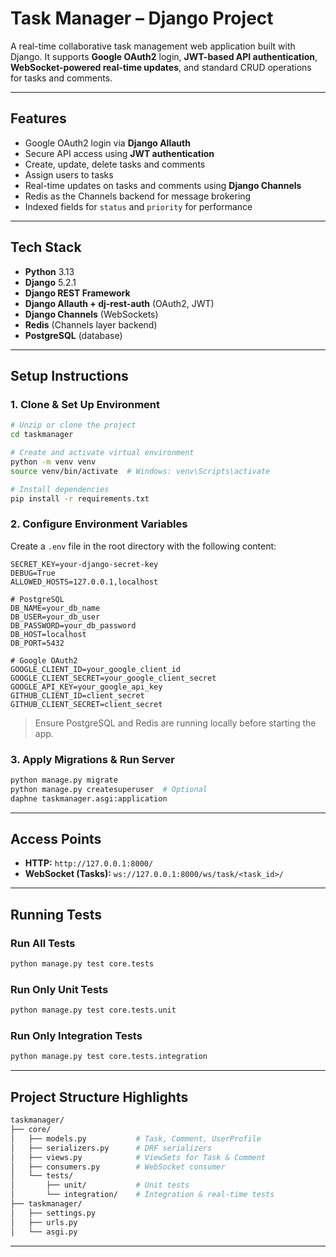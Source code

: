 #  Task Manager – Django Project

A real-time collaborative task management web application built with Django. It supports **Google OAuth2** login, **JWT-based API authentication**, **WebSocket-powered real-time updates**, and standard CRUD operations for tasks and comments.

---

##  Features

-  Google OAuth2 login via **Django Allauth**
-  Secure API access using **JWT authentication**
-  Create, update, delete tasks and comments
-  Assign users to tasks
-  Real-time updates on tasks and comments using **Django Channels**
-  Redis as the Channels backend for message brokering
-  Indexed fields for `status` and `priority` for performance

---

##  Tech Stack

- **Python** 3.13
- **Django** 5.2.1
- **Django REST Framework**
- **Django Allauth + dj-rest-auth** (OAuth2, JWT)
- **Django Channels** (WebSockets)
- **Redis** (Channels layer backend)
- **PostgreSQL** (database)

---

##  Setup Instructions

### 1. Clone & Set Up Environment

```bash
# Unzip or clone the project
cd taskmanager

# Create and activate virtual environment
python -m venv venv
source venv/bin/activate  # Windows: venv\Scripts\activate

# Install dependencies
pip install -r requirements.txt
```

### 2. Configure Environment Variables

Create a `.env` file in the root directory with the following content:

```env
SECRET_KEY=your-django-secret-key
DEBUG=True
ALLOWED_HOSTS=127.0.0.1,localhost

# PostgreSQL
DB_NAME=your_db_name
DB_USER=your_db_user
DB_PASSWORD=your_db_password
DB_HOST=localhost
DB_PORT=5432

# Google OAuth2
GOOGLE_CLIENT_ID=your_google_client_id
GOOGLE_CLIENT_SECRET=your_google_client_secret
GOOGLE_API_KEY=your_google_api_key
GITHUB_CLIENT_ID=client_secret
GITHUB_CLIENT_SECRET=client_secret
```

>  Ensure PostgreSQL and Redis are running locally before starting the app.

### 3. Apply Migrations & Run Server

```bash
python manage.py migrate
python manage.py createsuperuser  # Optional
daphne taskmanager.asgi:application
```

---

##  Access Points

- **HTTP:** `http://127.0.0.1:8000/`
- **WebSocket (Tasks):** `ws://127.0.0.1:8000/ws/task/<task_id>/`

---

##  Running Tests

###  Run All Tests

```bash
python manage.py test core.tests
```

###  Run Only Unit Tests

```bash
python manage.py test core.tests.unit
```

###  Run Only Integration Tests

```bash
python manage.py test core.tests.integration
```


---

##  Project Structure Highlights

```bash
taskmanager/
├── core/
│   ├── models.py           # Task, Comment, UserProfile
│   ├── serializers.py      # DRF serializers
│   ├── views.py            # ViewSets for Task & Comment
│   ├── consumers.py        # WebSocket consumer
│   └── tests/
│       ├── unit/           # Unit tests
│       └── integration/    # Integration & real-time tests
├── taskmanager/
│   ├── settings.py
│   ├── urls.py
│   └── asgi.py
```

---
